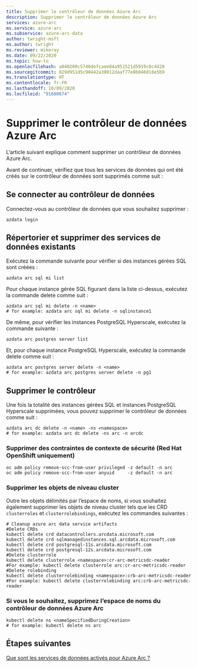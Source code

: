 ```yaml
---
title: Supprimer le contrôleur de données Azure Arc
description: Supprimer le contrôleur de données Azure Arc
services: azure-arc
ms.service: azure-arc
ms.subservice: azure-arc-data
author: twright-msft
ms.author: twright
ms.reviewer: mikeray
ms.date: 09/22/2020
ms.topic: how-to
ms.openlocfilehash: a040200c5746defcaee84a951521d5919c0c4d28
ms.sourcegitcommit: 829d951d5c90442a38012daaf77e86046018e5b9
ms.translationtype: HT
ms.contentlocale: fr-FR
ms.lasthandoff: 10/09/2020
ms.locfileid: "91660674"
---
```

# <a name="delete-azure-arc-data-controller"></a>Supprimer le contrôleur de données Azure Arc

L’article suivant explique comment supprimer un contrôleur de données Azure Arc.

Avant de continuer, vérifiez que tous les services de données qui ont été créés sur le contrôleur de données sont supprimés comme suit :

## <a name="log-in-to-the-data-controller"></a>Se connecter au contrôleur de données

Connectez-vous au contrôleur de données que vous souhaitez supprimer :

```
azdata login
```

## <a name="list--delete-existing-data-services"></a>Répertorier et supprimer des services de données existants

Exécutez la commande suivante pour vérifier si des instances gérées SQL sont créées :

```
azdata arc sql mi list
```

Pour chaque instance gérée SQL figurant dans la liste ci-dessus, exécutez la commande delete comme suit :

```
azdata arc sql mi delete -n <name>
# for example: azdata arc sql mi delete -n sqlinstance1
```

De même, pour vérifier les instances PostgreSQL Hyperscale, exécutez la commande suivante :

```
azdata arc postgres server list
```

Et, pour chaque instance PostgreSQL Hyperscale, exécutez la commande delete comme suit :
```
azdata arc postgres server delete -n <name>
# for example: azdata arc postgres server delete -n pg1
```

## <a name="delete-controller"></a>Supprimer le contrôleur

Une fois la totalité des instances gérées SQL et instances PostgreSQL Hyperscale supprimées, vous pouvez supprimer le contrôleur de données comme suit :

```
azdata arc dc delete -n <name> -ns <namespace>
# for example: azdata arc dc delete -ns arc -n arcdc
```

### <a name="remove-sccs-red-hat-openshift-only"></a>Supprimer des contraintes de contexte de sécurité (Red Hat OpenShift uniquement)

```console
oc adm policy remove-scc-from-user privileged -z default -n arc
oc adm policy remove-scc-from-user anyuid     -z default -n arc
```

### <a name="delete-cluster-level-objects"></a>Supprimer les objets de niveau cluster

Outre les objets délimités par l’espace de noms, si vous souhaitez également supprimer les objets de niveau cluster tels que les CRD `clusterroles` et `clusterrolebindings`, exécutez les commandes suivantes :

```console
# Cleanup azure arc data service artifacts
#Delete CRDs
kubectl delete crd datacontrollers.arcdata.microsoft.com 
kubectl delete crd sqlmanagedinstances.sql.arcdata.microsoft.com 
kubectl delete crd postgresql-11s.arcdata.microsoft.com 
kubectl delete crd postgresql-12s.arcdata.microsoft.com
#Delete clusterrole
kubectl delete clusterrole <namespace>:cr-arc-metricsdc-reader
#For example: kubectl delete clusterrole arc:cr-arc-metricsdc-reader
#Delete rolebinding
kubectl delete clusterrolebinding <namespace>:crb-arc-metricsdc-reader
#For example: kubectl delete clusterrolebinding arc:crb-arc-metricsdc-reader
```

### <a name="optionally-delete-the-azure-arc-data-controller-namespace"></a>Si vous le souhaitez, supprimez l’espace de noms du contrôleur de données Azure Arc


```console
kubectl delete ns <nameSpecifiedDuringCreation>
# for example: kubectl delete ns arc
```

## <a name="next-steps"></a>Étapes suivantes

[Que sont les services de données activés pour Azure Arc ?](overview.md)
